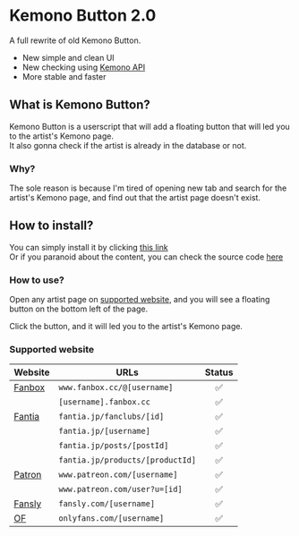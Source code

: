 # Kemono Button 2.0

A full rewrite of old Kemono Button.

- New simple and clean UI
- New checking using [Kemono API](https://github.com/mbaharip/kemono-api)
- More stable and faster

## What is Kemono Button?

Kemono Button is a userscript that will add a floating button that will led you to the artist's Kemono page.  
It also gonna check if the artist is already in the database or not.

### Why?

The sole reason is because I'm tired of opening new tab and search for the artist's Kemono page, and find out that the artist page doesn't exist.

## How to install?

You can simply install it by clicking [this link](https://raw.githubusercontent.com/itskomori/kemono-button/main/dist/kemono-button.user.js)  
Or if you paranoid about the content, you can check the source code [here](https://github.com/itskomori/kemono-button/tree/main/src)

### How to use?

Open any artist page on [supported website](#supported-website),
and you will see a floating button on the bottom left of the page.

Click the button, and it will led you to the artist's Kemono page.

### Supported website

| Website                            | URLs                             | Status |
| ---------------------------------- | -------------------------------- | :----: |
| [Fanbox](https://www.fanbox.cc/)   | `www.fanbox.cc/@[username]`      |   ✅   |
|                                    | `[username].fanbox.cc`           |   ✅   |
| [Fantia](https://fantia.jp/)       | `fantia.jp/fanclubs/[id]`        |   ✅   |
|                                    | `fantia.jp/[username]`           |   ✅   |
|                                    | `fantia.jp/posts/[postId]`       |   ✅   |
|                                    | `fantia.jp/products/[productId]` |   ✅   |
| [Patron](https://www.patreon.com/) | `www.patreon.com/[username]`     |   ✅   |
|                                    | `www.patreon.com/user?u=[id]`    |   ✅   |
| [Fansly](https://fansly.com/)      | `fansly.com/[username]`          |   ✅   |
| [OF](https://onlyfans.com/)        | `onlyfans.com/[username]`        |   ✅   |
